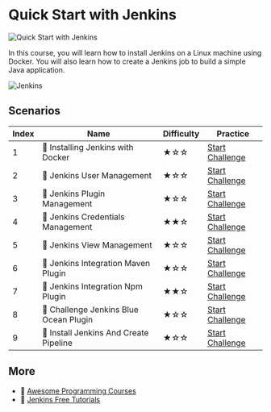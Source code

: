 # Quick Start with Jenkins

![Quick Start with Jenkins](https://cover-creator.labex.io/quick-start-with-jenkins.png)

In this course, you will learn how to install Jenkins on a Linux machine using Docker. You will also learn how to create a Jenkins job to build a simple Java application.

![Jenkins](https://img.shields.io/badge/Jenkins-whitesmoke?style=for-the-badge&logo=jenkins)


## Scenarios

|   Index | Name                                  | Difficulty   | Practice                                                                   |
|---------|---------------------------------------|--------------|----------------------------------------------------------------------------|
|       1 | 🎯 Installing Jenkins with Docker      | ★☆☆          | <a target='_blank' href='https://labex.io/labs/29061'>Start Challenge</a>  |
|       2 | 🎯 Jenkins User Management             | ★☆☆          | <a target='_blank' href='https://labex.io/labs/149236'>Start Challenge</a> |
|       3 | 🎯 Jenkins Plugin Management           | ★☆☆          | <a target='_blank' href='https://labex.io/labs/40829'>Start Challenge</a>  |
|       4 | 🎯 Jenkins Credentials Management      | ★★☆          | <a target='_blank' href='https://labex.io/labs/67529'>Start Challenge</a>  |
|       5 | 🎯 Jenkins View Management             | ★☆☆          | <a target='_blank' href='https://labex.io/labs/67545'>Start Challenge</a>  |
|       6 | 🎯 Jenkins Integration Maven Plugin    | ★☆☆          | <a target='_blank' href='https://labex.io/labs/189626'>Start Challenge</a> |
|       7 | 🎯 Jenkins Integration Npm Plugin      | ★★☆          | <a target='_blank' href='https://labex.io/labs/148879'>Start Challenge</a> |
|       8 | 🎯 Challenge Jenkins Blue Ocean Plugin | ★☆☆          | <a target='_blank' href='https://labex.io/labs/145227'>Start Challenge</a> |
|       9 | 🎯 Install Jenkins And Create Pipeline | ★☆☆          | <a target='_blank' href='https://labex.io/labs/7771'>Start Challenge</a>   |

## More

- 🔗 [Awesome Programming Courses](https://github.com/labex-labs/awesome-programming-courses)
- 🔗 [Jenkins Free Tutorials](https://github.com/labex-labs/jenkins-free-tutorials)

